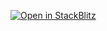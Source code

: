[![Open in StackBlitz](https://developer.stackblitz.com/img/open_in_stackblitz.svg)](https://stackblitz.com/github/juni0r/workflow)
